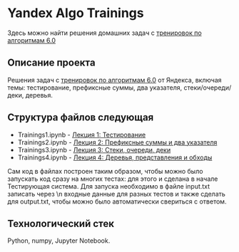 # Yandex Algo Trainings

Здесь можно найти решения домашних задач с [тренировок по алгоритмам 6.0](https://yandex.ru/yaintern/training/algorithm-training)

## Описание проекта

Решения задач с [тренировок по алгоритмам 6.0](https://yandex.ru/yaintern/training/algorithm-training) от Яндекса, 
включая темы: тестирование, префиксные суммы, два указателя, стеки/очереди/деки, деревья.

## Структура файлов следующая

- Trainings1.ipynb - [Лекция 1: Тестирование](https://contest.yandex.ru/contest/66792/problems/)
- Trainings2.ipynb - [Лекция 2: Префиксные суммы и два указателя](https://contest.yandex.ru/contest/66793/problems/)
- Trainings3.ipynb - [Лекция 3: Стеки, очереди, деки](https://contest.yandex.ru/contest/66794/problems/)
- Trainings4.ipynb - [Лекция 4: Деревья, представления и обходы](https://contest.yandex.ru/contest/66795/problems/)

Сам код в файлах построен таким образом, чтобы можно было запускать код сразу на многих тестах: для этого и сделана в начале Тестирующая система. 
Для запуска необходимо в файле input.txt записать через \n входные данные для разных тестов и также сделать для output.txt, чтобы можно было автоматически свериться с ответом.

## Технологический стек
Python, numpy, Jupyter Notebook.
